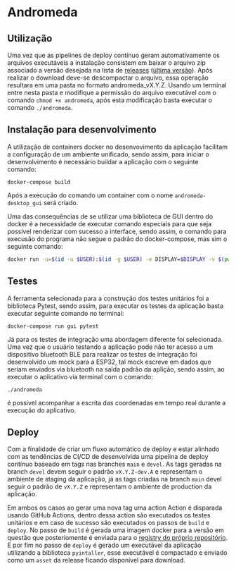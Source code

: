 # Andromeda

## Utilização

Uma vez que as pipelines de deploy contínuo geram automativamente os arquivos executáveis a instalação consistem em baixar o arquivo zip associado a
versão desejada na lista de [releases](https://github.com/medeiroslucas/andromeda-desktop/releases) ([última versão](https://github.com/medeiroslucas/andromeda-desktop/releases/latest)). Após realizar o download deve-se descompactar o arquivo, essa operação resultara em uma pasta no formato andromeda_vX.Y.Z. Usando um terminal entre nesta pasta e modifique a permissão do arquivo executável com o comando `chmod +x andromeda`, após esta modificação basta executar o comando
`./andromeda`.

## Instalação para desenvolvimento

A utilização de containers docker no desenvovimento da aplicação facilitam a configuração de um ambiente unificado, sendo assim, para iniciar o desenvolvimento
é necessário buildar a aplicação com o seguinte comando:

`docker-compose build`

Após a execução do comando um container com o nome `andromeda-desktop_gui` será criado.

Uma das consequências de se utilizar uma biblioteca de GUI dentro do docker é a necessidade de executar comando especiais para que seja possível renderizar
com sucesso a interface, sendo assim, o comando para execusão do programa não segue o padrão do docker-compose, mas sim o seguinte comando:

``` bash
docker run -u=$(id -u $USER):$(id -g $USER) -e DISPLAY=$DISPLAY -v $(pwd)/:/home/ -v /tmp/.X11-unix:/tmp/.X11-unix:rw -v $(pwd)/app:/app --rm andromeda-desktop_gui
```

## Testes

A ferramenta selecionada para a construção dos testes unitários foi a biblioteca Pytest, sendo assim,
para executar os testes da aplicação basta executar seguinte comando no terminal:

`docker-compose run gui pytest`

Já para os testes de integração uma abordagem diferente foi selecionada. Uma vez que o usuário testando 
a aplicação pode não ter acesso a um dispositivo bluetooth BLE para realizar os testes de integração foi
desenvolvido um mock para a ESP32, tal mock escreve em dados que seriam enviados via bluetooth na saída
padrão da aplição, sendo assim, ao executar o aplicativo via terminal com o comando:

`./andromeda`

é possível acompanhar a escrita das coordenadas em tempo real durante a execução do aplicativo.

## Deploy

Com a finalidade de criar um fluxo automático de deploy e estar alinhado com as tendências de CI/CD de
desenvolvida uma pipelina de deploy contínuo baseado em tags nas branches `main` e `devel`. As tags geradas
na branch `devel` devem seguir o padrão `vX.Y.Z-dev.A` e representam o ambiente de staging da aplicação,
já as tags criadas na branch `main` devel seguir o padrão de `vX.Y.Z` e representam o ambiente de production da aplicação.

Em ambos os casos ao gerar uma nova tag uma action Action é disparada usando GitHub Actions, dentro dessa
action são executados os testes unitários e em caso de sucesso são executados os passos de `build` e `deploy`.
No passo de `build` é gerada uma imagem docker para a versão em questão que posteriomente é enviada para o
[registry do próprio repositório](https://github.com/medeiroslucas/andromeda-desktop/packages/1076733).
E por fim no passo de `deploy` é gerado um executável da aplicação utilizando a biblioteca `pyintaller`,
esse executável é compactado e enviado como um `asset` da release ficando disponível para download.
